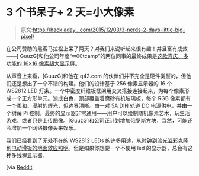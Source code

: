 # 3 个书呆子+ 2 天=小大像素

> 原文:[https://hack aday . com/2015/12/03/3-nerds-2-days-little-big-pixel/](https://hackaday.com/2015/12/03/3-nerds-2-days-little-big-pixel/)

在公司赞助的黑客马拉松上呆了两天？对我们来说听起来很有趣！并且富有成效——[ GuuzG]和他公司年度“w00tcamp”的两位同事的最终成果是[这款喜庆、多功能的 16×16 像素超大显示屏](http://imgur.com/a/IdOXJ)。

从声音上来看，[GuuzG]和他在 q42.com 的伙伴们并不完全是硬件类型的，但他们还是想出了一个不错的构建。他们的设计基于 256 像素显示器的 16 个 WS2812 LED 灯条。一个中密度纤维板框架用交叉搭接连接起来，为每个像素形成一个正方形单元。漆成白色，顶部覆盖着磨砂有机玻璃板，每个 RGB 像素都有一个柔和、漫射的辉光，但边界清晰。由一对 5A DIN 轨道 DC 电源供电，并由一个树莓 Pi 控制，最终的显示器非常通用——用户可以绘制随机像素艺术，玩生活游戏，或者只是上传图像。[GuuzG]和公司正计划增加俄罗斯方块，当然，可能还会增加一个网络摄像头来娱乐。

我们已经看到了无处不在的 WS2812 LEDs 的许多用途，从[时钟](https://hackaday.com/2015/04/12/an-rgb-word-clock-courtesy-of-ws2812s/)到[流光溢彩克隆](https://hackaday.com/2014/03/26/ws2812b-ambilight-clone-for-the-raspi/)到[电动滑板的地面效应照明](https://hackaday.com/2015/11/10/adding-range-and-bling-to-an-electric-skateboard/)。但是如果你想要一个不使用 led 的显示器，总会有这种多线程显示器。

[via [Reddit](https://www.reddit.com/r/DIY/comments/3uqprt/3_nerds_played_with_leds_for_2_days_and_this_is/)